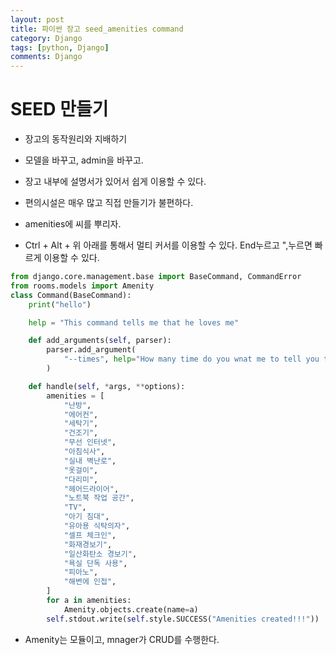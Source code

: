 ```yaml
---
layout: post
title: 파이썬 장고 seed_amenities command
category: Django
tags: [python, Django]
comments: Django
---
```


# SEED 만들기

- 장고의 동작원리와 지배하기

- 모델을 바꾸고, admin을 바꾸고.

- 장고 내부에 설명서가 있어서 쉽게 이용할 수 있다.

- 편의시설은 매우 많고 직접 만들기가 불편하다.

- amenities에 씨를 뿌리자.

- Ctrl + Alt + 위 아래를 통해서 멀티 커서를 이용할 수 있다. End누르고 ",누르면 빠르게 이용할 수 있다.

```python
from django.core.management.base import BaseCommand, CommandError
from rooms.models import Amenity
class Command(BaseCommand):
    print("hello")

    help = "This command tells me that he loves me"

    def add_arguments(self, parser):
        parser.add_argument(
            "--times", help="How many time do you wnat me to tell you that i love you?"
        )

    def handle(self, *args, **options):
        amenities = [
            "난방",
            "에어컨",
            "세탁기",
            "건조기",
            "무선 인터넷",
            "아침식사",
            "실내 벽난로",
            "옷걸이",
            "다리미",
            "헤어드라이어",
            "노트북 작업 공간",
            "TV",
            "아기 침대",
            "유아용 식탁의자",
            "셀프 체크인",
            "화재경보기",
            "일산화탄소 경보기",
            "욕실 단독 사용",
            "피아노",
            "해변에 인접",
        ]
        for a in amenities:
            Amenity.objects.create(name=a)
        self.stdout.write(self.style.SUCCESS("Amenities created!!!"))
```

- Amenity는 모듈이고,  mnager가 CRUD를 수행한다.